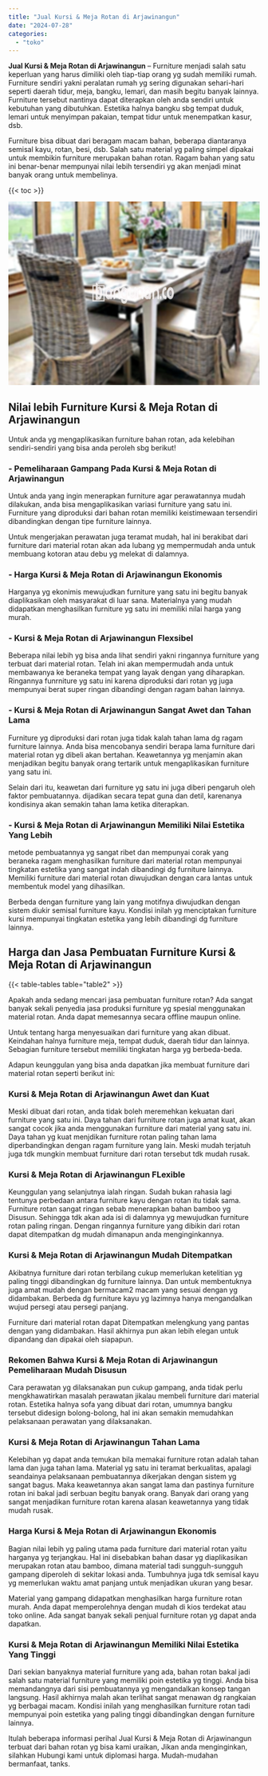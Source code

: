 ```yaml
---
title: "Jual Kursi & Meja Rotan di Arjawinangun"
date: "2024-07-28"
categories: 
  - "toko"
---
```


**Jual Kursi & Meja Rotan di Arjawinangun** – Furniture menjadi salah satu keperluan yang harus dimiliki oleh tiap-tiap orang yg sudah memiliki rumah. Furniture sendiri yakni peralatan rumah yg sering digunakan sehari-hari seperti daerah tidur, meja, bangku, lemari, dan masih begitu banyak lainnya. Furniture tersebut nantinya dapat diterapkan oleh anda sendiri untuk kebutuhan yang dibutuhkan. Estetika halnya bangku sbg tempat duduk, lemari untuk menyimpan pakaian, tempat tidur untuk menempatkan kasur, dsb.

Furniture bisa dibuat dari beragam macam bahan, beberapa diantaranya semisal kayu, rotan, besi, dsb. Salah satu material yg paling simpel dipakai untuk membikin furniture merupakan bahan rotan. Ragam bahan yang satu ini benar-benar mempunyai nilai lebih tersendiri yg akan menjadi minat banyak orang untuk membelinya.

{{< toc >}}

![Jual Kursi & Meja Rotan di Arjawinangun](/images/kursi-meja-rotan-murah02.png)

## Nilai lebih Furniture Kursi & Meja Rotan di Arjawinangun

Untuk anda yg mengaplikasikan furniture bahan rotan, ada kelebihan sendiri-sendiri yang bisa anda peroleh sbg berikut!

### \- Pemeliharaan Gampang Pada Kursi & Meja Rotan di Arjawinangun

Untuk anda yang ingin menerapkan furniture agar perawatannya mudah dilakukan, anda bisa mengaplikasikan variasi furniture yang satu ini. Furniture yang diproduksi dari bahan rotan memiliki keistimewaan tersendiri dibandingkan dengan tipe furniture lainnya.

Untuk mengerjakan perawatan juga teramat mudah, hal ini berakibat dari furniture dari material rotan akan ada lubang yg mempermudah anda untuk membuang kotoran atau debu yg melekat di dalamnya.

### \- Harga Kursi & Meja Rotan di Arjawinangun Ekonomis

Harganya yg ekonimis mewujudkan furniture yang satu ini begitu banyak diaplikasikan oleh masyarakat di luar sana. Materialnya yang mudah didapatkan menghasilkan furniture yg satu ini memiliki nilai harga yang murah.

### \- Kursi & Meja Rotan di Arjawinangun Flexsibel

Beberapa nilai lebih yg bisa anda lihat sendiri yakni ringannya furniture yang terbuat dari material rotan. Telah ini akan mempermudah anda untuk membawanya ke beraneka tempat yang layak dengan yang diharapkan. Ringannya funrniture yg satu ini karena diproduksi dari rotan yg juga mempunyai berat super ringan dibandingi dengan ragam bahan lainnya.

### \- Kursi & Meja Rotan di Arjawinangun Sangat Awet dan Tahan Lama

Furniture yg diproduksi dari rotan juga tidak kalah tahan lama dg ragam furniture lainnya. Anda bisa mencobanya sendiri berapa lama furniture dari material rotan yg dibeli akan bertahan. Keawetannya yg menjamin akan menjadikan begitu banyak orang tertarik untuk mengaplikasikan furniture yang satu ini.

Selain dari itu, keawetan dari furniture yg satu ini juga diberi pengaruh oleh faktor pembuatannya. dijadikan secara tepat guna dan detil, karenanya kondisinya akan semakin tahan lama ketika diterapkan.

### \- Kursi & Meja Rotan di Arjawinangun Memiliki Nilai Estetika Yang Lebih

metode pembuatannya yg sangat ribet dan mempunyai corak yang beraneka ragam menghasilkan furniture dari material rotan mempunyai tingkatan estetika yang sangat indah dibandingi dg furniture lainnya. Memiliki furniture dari material rotan diwujudkan dengan cara lantas untuk membentuk model yang dihasilkan.

Berbeda dengan furniture yang lain yang motifnya diwujudkan dengan sistem diukir semisal furniture kayu. Kondisi inilah yg menciptakan furniture kursi mempunyai tingkatan estetika yang lebih dibandingi dg furniture lainnya.

## Harga dan Jasa Pembuatan Furniture Kursi & Meja Rotan di Arjawinangun

{{< table-tables table="table2" >}}

Apakah anda sedang mencari jasa pembuatan furniture rotan? Ada sangat banyak sekali penyedia jasa produksi furniture yg spesial menggunakan material rotan. Anda dapat memesannya secara offline maupun online.

Untuk tentang harga menyesuaikan dari furniture yang akan dibuat. Keindahan halnya furniture meja, tempat duduk, daerah tidur dan lainnya. Sebagian furniture tersebut memiliki tingkatan harga yg berbeda-beda.

Adapun keunggulan yang bisa anda dapatkan jika membuat furniture dari material rotan seperti berikut ini:

### Kursi & Meja Rotan di Arjawinangun Awet dan Kuat

Meski dibuat dari rotan, anda tidak boleh meremehkan kekuatan dari furniture yang satu ini. Daya tahan dari furniture rotan juga amat kuat, akan sangat cocok jika anda menggunakan furniture dari material yang satu ini. Daya tahan yg kuat menjdikan furniture rotan paling tahan lama diperbandingkan dengan ragam furniture yang lain. Meski mudah terjatuh juga tdk mungkin membuat furniture dari rotan tersebut tdk mudah rusak.

### Kursi & Meja Rotan di Arjawinangun FLexible

Keunggulan yang selanjutnya ialah ringan. Sudah bukan rahasia lagi tentunya perbedaan antara furniture kayu dengan rotan itu tidak sama. Furniture rotan sangat ringan sebab menerapkan bahan bamboo yg Disusun. Sehingga tdk akan ada isi di dalamnya yg mewujudkan furniture rotan paling ringan. Dengan ringannya furniture yang dibikin dari rotan dapat ditempatkan dg mudah dimanapun anda menginginkannya.

### Kursi & Meja Rotan di Arjawinangun Mudah Ditempatkan

Akibatnya furniture dari rotan terbilang cukup memerlukan ketelitian yg paling tinggi dibandingkan dg furniture lainnya. Dan untuk membentuknya juga amat mudah dengan bermacam2 macam yang sesuai dengan yg didambakan. Berbeda dg furniture kayu yg lazimnya hanya mengandalkan wujud persegi atau persegi panjang.

Furniture dari material rotan dapat Ditempatkan melengkung yang pantas dengan yang didambakan. Hasil akhirnya pun akan lebih elegan untuk dipandang dan dipakai oleh siapapun.

### Rekomen Bahwa Kursi & Meja Rotan di Arjawinangun Pemeliharaan Mudah Disusun

Cara perawatan yg dilaksanakan pun cukup gampang, anda tidak perlu mengkhawatirkan masalah perawatan jikalau membeli furniture dari material rotan. Estetika halnya sofa yang dibuat dari rotan, umumnya bangku tersebut didesign bolong-bolong, hal ini akan semakin memudahkan pelaksanaan perawatan yang dilaksanakan.

### Kursi & Meja Rotan di Arjawinangun Tahan Lama

Kelebihan yg dapat anda temukan bila memakai furniture rotan adalah tahan lama dan juga tahan lama. Material yg satu ini teramat berkualitas, apalagi seandainya pelaksanaan pembuatannya dikerjakan dengan sistem yg sangat bagus. Maka keawetannya akan sangat lama dan pastinya furniture rotan ini bakal jadi serbuan begitu banyak orang. Banyak dari orang yang sangat menjadikan furniture rotan karena alasan keawetannya yang tidak mudah rusak.

### Harga Kursi & Meja Rotan di Arjawinangun Ekonomis

Bagian nilai lebih yg paling utama pada furniture dari material rotan yaitu harganya yg terjangkau. Hal ini disebabkan bahan dasar yg diaplikasikan merupakan rotan atau bamboo, dimana material tadi sungguh-sungguh gampang diperoleh di sekitar lokasi anda. Tumbuhnya juga tdk semisal kayu yg memerlukan waktu amat panjang untuk menjadikan ukuran yang besar.

Material yang gampang didapatkan menghasilkan harga furniture rotan murah. Anda dapat memperolehnya dengan mudah di kios terdekat atau toko online. Ada sangat banyak sekali penjual furniture rotan yg dapat anda dapatkan.

### Kursi & Meja Rotan di Arjawinangun Memiliki Nilai Estetika Yang Tinggi

Dari sekian banyaknya material furniture yang ada, bahan rotan bakal jadi salah satu material furniture yang memiliki poin estetika yg tinggi. Anda bisa memandangnya dari sisi pembuatannya yg mengandalkan konsep tangan langsung. Hasil akhirnya malah akan terlihat sangat menawan dg rangkaian yg berbagai macam. Kondisi inilah yang menghasilkan furniture rotan tadi mempunyai poin estetika yang paling tinggi dibandingkan dengan furniture lainnya.

Itulah beberapa informasi perihal Jual Kursi & Meja Rotan di Arjawinangun terbuat dari bahan rotan yg bisa kami uraikan, Jikan anda menginginkan, silahkan Hubungi kami untuk diplomasi harga. Mudah-mudahan bermanfaat, tanks.
